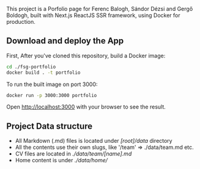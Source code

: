 This project is a Porfolio page for Ferenc Balogh, Sándor Dézsi and Gergő Boldogh, built with Next.js ReactJS SSR framework, using Docker for production.

## Download and deploy the App

First, After you've cloned this repository, build a Docker image:

```bash
cd ./fsg-portfolio
docker build . -t portfolio
```

To run the built image on port 3000: 
```bash
docker run -p 3000:3000 portfolio
```

Open [http://localhost:3000](http://localhost:3000) with your browser to see the result.


## Project Data structure

- All Markdown (.md) files is located under *[root]/data* directory
- All the contents use their own slugs, like '/team' => ./data/team.md etc.
- CV files are located in *./data/team/[name].md* 
- Home content is under *./data/home/*
